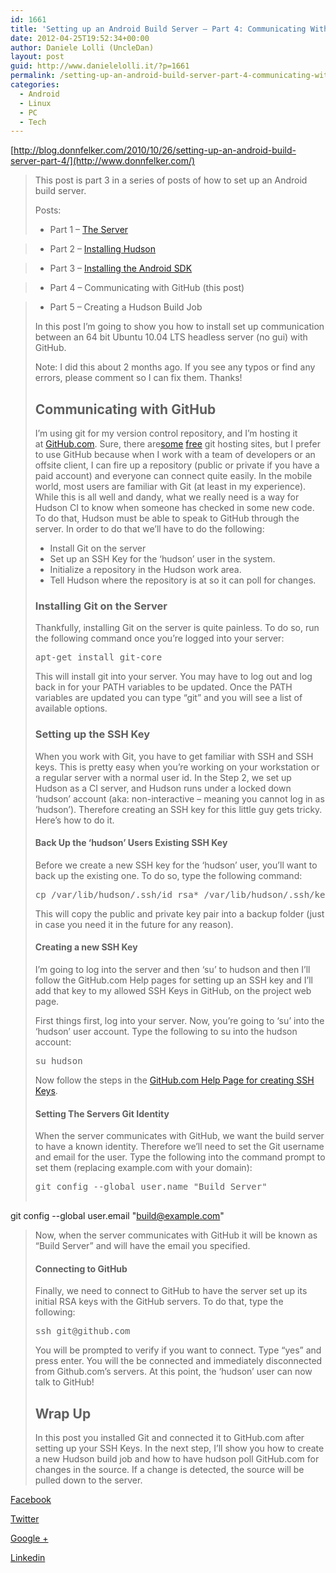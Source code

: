 ```yaml
---
id: 1661
title: 'Setting up an Android Build Server – Part 4: Communicating With Github « Donn Felker'
date: 2012-04-25T19:52:34+00:00
author: Daniele Lolli (UncleDan)
layout: post
guid: http://www.danielelolli.it/?p=1661
permalink: /setting-up-an-android-build-server-part-4-communicating-with-github-donn-felker-04-2012.html
categories:
  - Android
  - Linux
  - PC
  - Tech
---
```

[http://blog.donnfelker.com/2010/10/26/setting-up-an-android-build-server-part-4/](http://www.donnfelker.com/)

> This post is part 3 in a series of posts of how to set up an Android build server.
> 
> Posts:
> 
> * Part 1 – [The Server](http://www.donnfelker.com/)
  
> * Part 2 – [Installing Hudson](http://www.donnfelker.com/)
  
> * Part 3 – [Installing the Android SDK](http://www.donnfelker.com/)
  
> * Part 4 – Communicating with GitHub (this post)
  
> * Part 5 – Creating a Hudson Build Job
> 
> In this post I’m going to show you how to install set up communication between an 64 bit Ubuntu 10.04 LTS headless server (no gui) with GitHub.
> 
> Note: I did this about 2 months ago. If you see any typos or find any errors, please comment so I can fix them. Thanks!
> 
> ## Communicating with GitHub
> 
> I’m using git for my version control repository, and I’m hosting it at <a href="http://www.github.com/" target="_blank">GitHub.com</a>. Sure, there are<a href="http://www.projectlocker.com/" target="_blank">some</a> <a href="http://www.unfuddle.com/" target="_blank">free</a> git hosting sites, but I prefer to use GitHub because when I work with a team of developers or an offsite client, I can fire up a repository (public or private if you have a paid account) and everyone can connect quite easily. In the mobile world, most users are familiar with Git (at least in my experience).  While this is all well and dandy, what we really need is a way for Hudson CI to know when someone has checked in some new code. To do that, Hudson must be able to speak to GitHub through the server. In order to do that we’ll have to do the following:
> 
>   * Install Git on the server
>   * Set up an SSH Key for the ‘hudson’ user in the system.
>   * Initialize a repository in the Hudson work area.
>   * Tell Hudson where the repository is at so it can poll for changes.
> 
> ### Installing Git on the Server
> 
> Thankfully, installing Git on the server is quite painless. To do so, run the following command once you’re logged into your server:
> 
> <pre title="">apt-get install git-core</pre>
> 
> This will install git into your server. You may have to log out and log back in for your PATH variables to be updated. Once the PATH variables are updated you can type “git” and you will see a list of available options.
> 
> ### Setting up the SSH Key
> 
> When you work with Git, you have to get familiar with SSH and SSH keys. This is pretty easy when you’re working on your workstation or a regular server with a normal user id. In the Step 2, we set up Hudson as a CI server, and Hudson runs under a locked down ‘hudson’ account (aka: non-interactive – meaning you cannot log in as ‘hudson’). Therefore creating an SSH key for this little guy gets tricky. Here’s how to do it.
> 
> #### Back Up the ‘hudson’ Users Existing SSH Key
> 
> Before we create a new SSH key for the ‘hudson’ user, you’ll want to back up the existing one. To do so, type the following command:
> 
> <pre title="">cp /var/lib/hudson/.ssh/id_rsa* /var/lib/hudson/.ssh/key_backup/</pre>
> 
> This will copy the public and private key pair into a backup folder (just in case you need it in the future for any reason).
> 
> #### Creating a new SSH Key
> 
> I’m going to log into the server and then ‘su’ to hudson and then I’ll follow the GitHub.com Help pages for setting up an SSH key and I’ll add that key to my allowed SSH Keys in GitHub, on the project web page.
> 
> First things first, log into your server. Now, you’re going to ‘su’ into the ‘hudson’ user account. Type the following to su into the hudson account:
> 
> <pre title="">su hudson</pre>
> 
> Now follow the steps in the [GitHub.com Help Page for creating SSH Keys](http://help.github.com/linux-key-setup/).
> 
> #### Setting The Servers Git Identity
> 
> When the server communicates with GitHub, we want the build server to have a known identity. Therefore we’ll need to set the Git username and email for the user. Type the following into the command prompt to set them (replacing example.com with your domain):
> 
> <pre title="">git config --global user.name "Build Server"

git config --global user.email "build@example.com"</pre>
> 
> Now, when the server communicates with GitHub it will be known as “Build Server” and will have the email you specified.
> 
> #### Connecting to GitHub
> 
> Finally, we need to connect to GitHub to have the server set up its initial RSA keys with the GitHub servers. To do that, type the following:
> 
> <pre title="">ssh git@github.com</pre>
> 
> You will be prompted to verify if you want to connect. Type “yes” and press enter. You will the be connected and immediately disconnected from Github.com’s servers. At this point, the ‘hudson’ user can now talk to GitHub!
> 
> ## Wrap Up
> 
> In this post you installed Git and connected it to GitHub.com after setting up your SSH Keys. In the next step, I’ll show you how to create a new Hudson build job and how to have hudson poll GitHub.com for changes in the source. If a change is detected, the source will be pulled down to the server.

<div class="container_share">
  <a href="http://www.facebook.com/sharer.php?u=http://www.danielelolli.it/setting-up-an-android-build-server-part-4-communicating-with-github-donn-felker-04-2012.html&t=Setting up an Android Build Server – Part 4: Communicating With Github « Donn Felker" target="_blank" class="button_purab_share facebook"><span><i class="icon-facebook"></i></span>
  
  <p>
    Facebook
  </p></a> 
  
  <a href="http://twitter.com/share?url=http://www.danielelolli.it/setting-up-an-android-build-server-part-4-communicating-with-github-donn-felker-04-2012.html&text=Setting up an Android Build Server – Part 4: Communicating With Github « Donn Felker" target="_blank" class="button_purab_share twitter"><span><i class="icon-twitter"></i></span>
  
  <p>
    Twitter
  </p></a> 
  
  <a href="https://plus.google.com/share?url=http://www.danielelolli.it/setting-up-an-android-build-server-part-4-communicating-with-github-donn-felker-04-2012.html" target="_blank" class="button_purab_share google-plus"><span><i class="icon-google-plus"></i></span>
  
  <p>
    Google +
  </p></a> 
  
  <a href="http://www.linkedin.com/shareArticle?mini=true&url=http://www.danielelolli.it/setting-up-an-android-build-server-part-4-communicating-with-github-donn-felker-04-2012.html&title=Setting up an Android Build Server – Part 4: Communicating With Github « Donn Felker" target="_blank" class="button_purab_share linkedin"><span><i class="icon-linkedin"></i></span>
  
  <p>
    Linkedin
  </p></a>
</div>